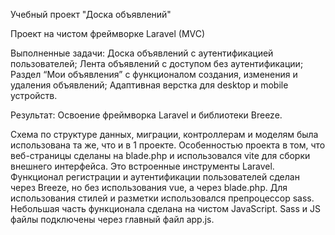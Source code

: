 Учебный проект "Доска объявлений"

Проект на чистом фреймворке Laravel (MVC)

Выполненные задачи: 
Доска объявлений с аутентификацией пользователей;
Лента объявлений с доступом без аутентификации;
Раздел “Мои объявления” с функционалом создания,  изменения и удаления объявлений;
Адаптивная верстка для desktop и mobile устройств. 

Результат: 
Освоение фреймворка Laravel и библиотеки Breeze. 

Схема по структуре данных, миграции, контроллерам и моделям была использована та же, что и в 1 проекте. 
Особенностью проекта в том, что веб-страницы сделаны на blade.php и использовался vite для сборки внешнего интерфейса. Это встроенные инструменты Laravel. Функционал регистрации и аутентификации пользователей сделан через Breeze, но без использования vue, а через blade.php. 
Для использования стилей и разметки использовался препроцессор sass. 
Небольшая часть функционала сделана на чистом JavaScript. Sass и JS файлы подключены через главный файл app.js.
